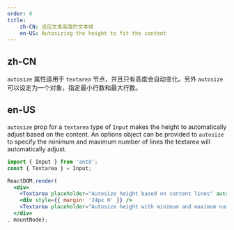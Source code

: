 ```yaml
---
order: 6
title:
    zh-CN: 适应文本高度的文本域
    en-US: Autosizing the height to fit the content
---
```


## zh-CN

`autosize` 属性适用于 `textarea` 节点，并且只有高度会自动变化。另外 `autosize` 可以设定为一个对象，指定最小行数和最大行数。

## en-US

`autosize` prop for a `textarea` type of `Input` makes the height to automatically adjust based on the content.
An options object can be provided to `autosize` to specify the minimum and maximum number of lines the textarea will automatically adjust.


````jsx
import { Input } from 'antd';
const { Textarea } = Input;

ReactDOM.render(
  <div>
    <Textarea placeholder="Autosize height based on content lines" autosize />
    <div style={{ margin: '24px 0' }} />
    <Textarea placeholder="Autosize height with minimum and maximum number of lines" autosize={{ minRows: 2, maxRows: 6 }} />
  </div>
, mountNode);
````

